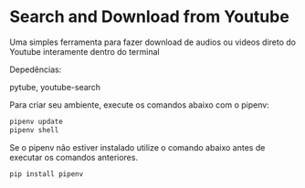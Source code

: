 # Search and Download from Youtube

Uma simples ferramenta para fazer download de audios ou videos direto do Youtube interamente dentro do terminal

Depedências:

pytube, youtube-search

Para criar seu ambiente, execute os comandos abaixo com o pipenv:

``` bash
pipenv update
pipenv shell
```

Se o pipenv não estiver instalado utilize o comando abaixo antes de executar os comandos anteriores.

``` bash
pip install pipenv
```
